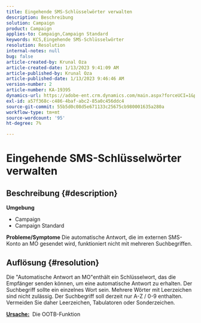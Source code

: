 ```yaml
---
title: Eingehende SMS-Schlüsselwörter verwalten
description: Beschreibung
solution: Campaign
product: Campaign
applies-to: Campaign,Campaign Standard
keywords: KCS,Eingehende SMS-Schlüsselwörter
resolution: Resolution
internal-notes: null
bug: false
article-created-by: Krunal Oza
article-created-date: 1/13/2023 9:41:09 AM
article-published-by: Krunal Oza
article-published-date: 1/13/2023 9:46:46 AM
version-number: 2
article-number: KA-19395
dynamics-url: https://adobe-ent.crm.dynamics.com/main.aspx?forceUCI=1&pagetype=entityrecord&etn=knowledgearticle&id=aff6aa66-2693-ed11-aad1-6045bd006793
exl-id: a57f368c-c486-4baf-abc2-85a0c456ddc4
source-git-commit: 55b5d0c08d5e671133c25675cb980001635a280a
workflow-type: tm+mt
source-wordcount: '95'
ht-degree: 7%

---
```


# Eingehende SMS-Schlüsselwörter verwalten

## Beschreibung {#description}

<b>Umgebung</b>
- Campaign
- Campaign Standard



<b>Probleme/Symptome</b>
Die automatische Antwort, die im externen SMS-Konto an MO gesendet wird, funktioniert nicht mit mehreren Suchbegriffen.


## Auflösung {#resolution}


Die &quot;Automatische Antwort an MO&quot;enthält ein Schlüsselwort, das die Empfänger senden können, um eine automatische Antwort zu erhalten. Der Suchbegriff sollte ein einzelnes Wort sein. Mehrere Wörter mit Leerzeichen sind nicht zulässig. Der Suchbegriff soll derzeit nur A-Z / 0-9 enthalten. Vermeiden Sie daher Leerzeichen, Tabulatoren oder Sonderzeichen.

<b><u>Ursache:</u></b>  Die OOTB-Funktion
